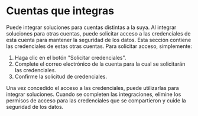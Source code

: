 # Cuentas que integras
 
Puede integrar soluciones para cuentas distintas a la suya. Al integrar soluciones para otras cuentas, puede solicitar acceso a las credenciales de esta cuenta para mantener la seguridad de los datos. Esta sección contiene las credenciales de estas otras cuentas. Para solicitar acceso, simplemente:
 
1. Haga clic en el botón "Solicitar credenciales".
2. Complete el correo electrónico de la cuenta para la cual se solicitarán las credenciales.
3. Confirme la solicitud de credenciales.
 
Una vez concedido el acceso a las credenciales, puede utilizarlas para integrar soluciones. Cuando se completen las integraciones, elimine los permisos de acceso para las credenciales que se compartieron y cuide la seguridad de los datos.